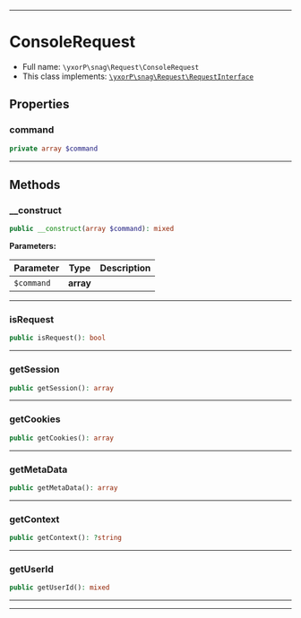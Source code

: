 ***

# ConsoleRequest





* Full name: `\yxorP\snag\Request\ConsoleRequest`
* This class implements:
[`\yxorP\snag\Request\RequestInterface`](./RequestInterface.md)



## Properties


### command



```php
private array $command
```






***

## Methods


### __construct



```php
public __construct(array $command): mixed
```








**Parameters:**

| Parameter | Type | Description |
|-----------|------|-------------|
| `$command` | **array** |  |




***

### isRequest



```php
public isRequest(): bool
```











***

### getSession



```php
public getSession(): array
```











***

### getCookies



```php
public getCookies(): array
```











***

### getMetaData



```php
public getMetaData(): array
```











***

### getContext



```php
public getContext(): ?string
```











***

### getUserId



```php
public getUserId(): mixed
```











***


***

